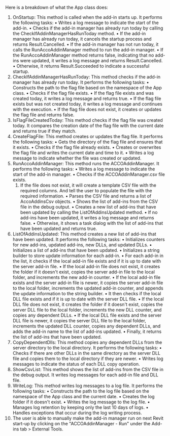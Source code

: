 ﻿Here is a breakdown of what the App class does:
1.	OnStartup: This method is called when the add-in starts up. It performs the following tasks:
•	Writes a log message to indicate the start of the add-in.
•	Checks if the add-in manager has already run today by calling the CheckIfAddinManagerHasRunToday method.
•	If the add-in manager has already run today, it cancels the startup process and returns Result.Cancelled.
•	If the add-in manager has not run today, it calls the RunAccoAddinManager method to run the add-in manager.
•	If the RunAccoAddinManager method returns false, indicating that no add-ins were updated, it writes a log message and returns Result.Cancelled.
•	Otherwise, it returns Result.Succeeded to indicate a successful startup.
2.	CheckIfAddinManagerHasRunToday: This method checks if the add-in manager has already run today. It performs the following tasks:
•	Constructs the path to the flag file based on the namespace of the App class.
•	Checks if the flag file exists.
•	If the flag file exists and was created today, it writes a log message and returns true.
•	If the flag file exists but was not created today, it writes a log message and continues with the execution.
•	If the flag file does not exist, it creates or updates the flag file and returns false.
3.	IsFlagFileCreatedToday: This method checks if the flag file was created today. It compares the creation date of the flag file with the current date and returns true if they match.
4.	CreateFlagFile: This method creates or updates the flag file. It performs the following tasks:
•	Gets the directory of the flag file and ensures that it exists.
•	Checks if the flag file already exists.
•	Creates or overwrites the flag file and writes the current date and time to it.
•	Writes a log message to indicate whether the file was created or updated.
5.	RunAccoAddinManager: This method runs the ACCOAddinManager. It performs the following tasks:
•	Writes a log message to indicate the start of the add-in manager.
•	Checks if the ACCOAddinManager.csv file exists.
	1. If the file does not exist, it will create a template CSV file with the required columns. And tell the user to populate the file with the required information.
•	Parses the CSV file and returns a list of AccoAddinsCsv objects.
•	Shows the list of add-ins from the CSV file in the debug output.
•	Creates a new list of add-ins that have been updated by calling the ListOfAddinsUpdated method.
•	If no add-ins have been updated, it writes a log message and returns false.
•	Otherwise, it shows a task dialog with the list of add-ins that have been updated and returns true.
6.	ListOfAddinsUpdated: This method creates a new list of add-ins that have been updated. It performs the following tasks:
•	Initializes counters for new add-ins, updated add-ins, new DLLs, and updated DLLs.
•	Initializes a list of add-ins that have been updated.
•	Initializes a string builder to store update information for each add-in.
•	For each add-in in the list, it checks if the local add-in file exists and if it is up to date with the server add-in file.
•	If the local add-in file does not exist, it creates the folder if it doesn't exist, copies the server add-in file to the local folder, and increments the new add-in counter.
•	If the local add-in file exists and the server add-in file is newer, it copies the server add-in file to the local folder, increments the updated add-in counter, and appends the update information to the string builder.
•	It then checks if the local DLL file exists and if it is up to date with the server DLL file.
•	If the local DLL file does not exist, it creates the folder if it doesn't exist, copies the server DLL file to the local folder, increments the new DLL counter, and copies any dependent DLLs.
•	If the local DLL file exists and the server DLL file is newer, it copies the server DLL file to the local folder, increments the updated DLL counter, copies any dependent DLLs, and adds the add-in name to the list of add-ins updated.
•	Finally, it returns the list of add-ins that have been updated.
7.	CopyDependentDlls: This method copies any dependent DLLs from the server directory to the local directory. It performs the following tasks:
•	Checks if there are other DLLs in the same directory as the server DLL file and copies them to the local directory if they are newer.
•	Writes log messages to indicate the status of each DLL copy operation.
8.	ShowCsvList: This method shows the list of add-ins from the CSV file in the debug output. It writes log messages for each add-in file and DLL file.
9.	WriteLog: This method writes log messages to a log file. It performs the following tasks:
•	Constructs the path to the log file based on the namespace of the App class and the current date.
•	Creates the log folder if it doesn't exist.
•	Writes the log message to the log file.
•	Manages log retention by keeping only the last 10 days of logs.
•	Handles exceptions that occur during the log writing process.
10. The user is able to manually make the add-in manager run on next Revit start-up by clicking on the "ACCOAddinManager - Run" under the Add-ins tab > External Tools.